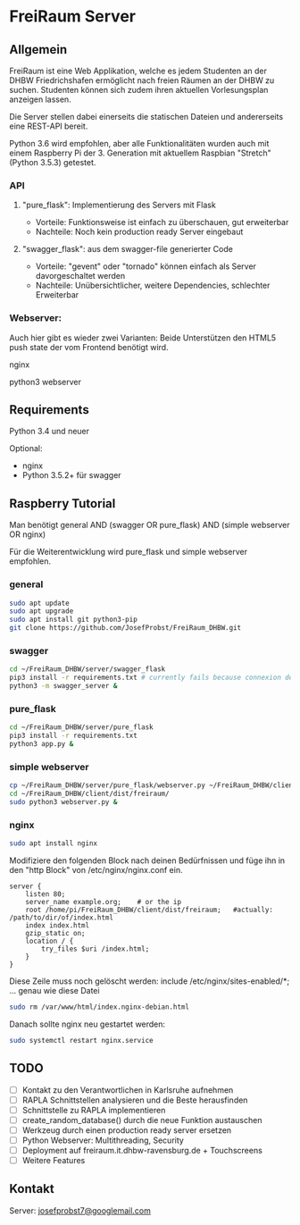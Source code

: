 # FreiRaum Server

## Allgemein

FreiRaum ist eine Web Applikation, welche es jedem Studenten an der DHBW Friedrichshafen ermöglicht nach freien Räumen an der DHBW zu suchen. Studenten können sich zudem ihren aktuellen Vorlesungsplan anzeigen lassen.

Die Server stellen dabei einerseits die statischen Dateien und andererseits eine REST-API bereit.

Python 3.6 wird empfohlen, aber alle Funktionalitäten wurden auch mit einem Raspberry Pi der 3. Generation mit aktuellem Raspbian "Stretch" (Python 3.5.3) getestet.

### API

1. "pure_flask": Implementierung des Servers mit Flask
	* Vorteile: Funktionsweise ist einfach zu überschauen, gut erweiterbar
	* Nachteile: Noch kein production ready Server eingebaut 

2. "swagger_flask": aus dem swagger-file generierter Code
	* Vorteile: "gevent" oder "tornado" können einfach als Server davorgeschaltet werden
	* Nachteile: Unübersichtlicher, weitere Dependencies, schlechter Erweiterbar

### Webserver:
Auch hier gibt es wieder zwei Varianten:
Beide Unterstützen den HTML5 push state der vom Frontend benötigt wird.

nginx

python3 webserver

## Requirements
Python 3.4 und neuer

Optional:
- nginx
- Python 3.5.2+ für swagger

## Raspberry Tutorial

Man benötigt general AND (swagger OR pure_flask) AND (simple webserver OR nginx)

Für die Weiterentwicklung wird pure_flask und simple webserver empfohlen.

### general
```bash
sudo apt update
sudo apt upgrade
sudo apt install git python3-pip
git clone https://github.com/JosefProbst/FreiRaum_DHBW.git
```

### swagger
```bash
cd ~/FreiRaum_DHBW/server/swagger_flask
pip3 install -r requirements.txt # currently fails because connexion depends on pyyaml https://github.com/yaml/pyyaml/issues/201
python3 -m swagger_server &
```

### pure_flask
```bash
cd ~/FreiRaum_DHBW/server/pure_flask
pip3 install -r requirements.txt 
python3 app.py &
```

### simple webserver
```bash
cp ~/FreiRaum_DHBW/server/pure_flask/webserver.py ~/FreiRaum_DHBW/client/dist/freiraum/
cd ~/FreiRaum_DHBW/client/dist/freiraum/
sudo python3 webserver.py &
```
	
### nginx
```bash
sudo apt install nginx
```
Modifiziere den folgenden Block nach deinen Bedürfnissen und füge ihn in den "http Block" von /etc/nginx/nginx.conf ein.

    server {
		listen 80;
		server_name example.org;	# or the ip
		root /home/pi/FreiRaum_DHBW/client/dist/freiraum;	#actually: /path/to/dir/of/index.html
		index index.html
		gzip_static on;
		location / {
			try_files $uri /index.html;
		}
	}
Diese Zeile muss noch gelöscht werden:
	include /etc/nginx/sites-enabled/*;
... genau wie diese Datei
```bash
sudo rm /var/www/html/index.nginx-debian.html
```
Danach sollte nginx neu gestartet werden:
```bash
sudo systemctl restart nginx.service
```
## TODO

- [ ] Kontakt zu den Verantwortlichen in Karlsruhe aufnehmen
- [ ] RAPLA Schnittstellen analysieren und die Beste herausfinden
- [ ] Schnittstelle zu RAPLA implementieren
- [ ] create_random_database() durch die neue Funktion austauschen
- [ ] Werkzeug durch einen production ready server ersetzen
- [ ] Python Webserver: Multithreading, Security
- [ ] Deployment auf freiraum.it.dhbw-ravensburg.de + Touchscreens
- [ ] Weitere Features

## Kontakt
Server:     <josefprobst7@googlemail.com>

	
